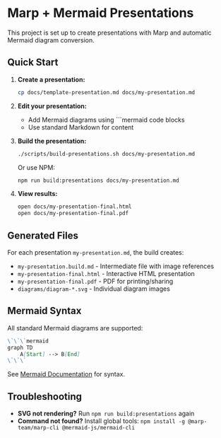# Marp + Mermaid Presentations

This project is set up to create presentations with Marp and automatic Mermaid diagram conversion.

## Quick Start

1. **Create a presentation:**
   ```bash
   cp docs/template-presentation.md docs/my-presentation.md
   ```

2. **Edit your presentation:**
   - Add Mermaid diagrams using \`\`\`mermaid code blocks
   - Use standard Markdown for content

3. **Build the presentation:**
   ```bash
   ./scripts/build-presentations.sh docs/my-presentation.md
   ```

   Or use NPM:
   ```bash
   npm run build:presentations docs/my-presentation.md
   ```

4. **View results:**
   ```bash
   open docs/my-presentation-final.html
   open docs/my-presentation-final.pdf
   ```

## Generated Files

For each presentation `my-presentation.md`, the build creates:
- `my-presentation.build.md` - Intermediate file with image references
- `my-presentation-final.html` - Interactive HTML presentation
- `my-presentation-final.pdf` - PDF for printing/sharing
- `diagrams/diagram-*.svg` - Individual diagram images

## Mermaid Syntax

All standard Mermaid diagrams are supported:

```markdown
\`\`\`mermaid
graph TD
    A[Start] --> B[End]
\`\`\`
```

See [Mermaid Documentation](https://mermaid.js.org/) for syntax.

## Troubleshooting

- **SVG not rendering?** Run `npm run build:presentations` again
- **Command not found?** Install global tools: `npm install -g @marp-team/marp-cli @mermaid-js/mermaid-cli`
